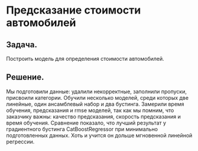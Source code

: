 # Предсказание стоимости автомобилей
## Задача. 
Построить модель для определения стоимости автомобилей.

## Решение. 
Мы подготовили данные: удалили некорректные, заполнили пропуски, присвоили категории. Обучили несколько моделей, среди которых две линейные, один ансамблевый набор и два бустинга. Замерили время обучения, предсказания и rmse моделей, так как мы помним, что заказчику важны: качество предсказания, скорость предсказания и время обучения. Сравнение показало, что лучший результат у градиентного бустинга CatBoostRegressor при минимально подготовленных данных. Хоть и учится он дольше мгновенной линейной регрессии.

